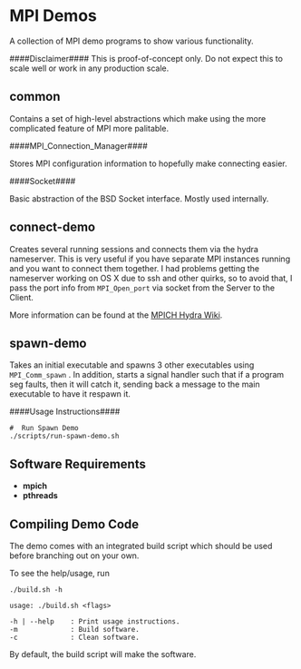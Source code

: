 
MPI Demos
=========

A collection of MPI demo programs to show various functionality.

####Disclaimer####
This is proof-of-concept only.  Do not expect this to scale well or work in any production scale.

common
------

Contains a set of high-level abstractions which make using the more complicated feature of MPI more palitable.

####MPI\_Connection\_Manager####

Stores MPI configuration information to hopefully make connecting easier.

####Socket####

Basic abstraction of the BSD Socket interface.  Mostly used internally.

connect-demo
------------

Creates several running sessions and connects them via the hydra nameserver.  This is very useful if you
have separate MPI instances running and you want to connect them together. I had problems getting the nameserver working
on OS X due to ssh and other quirks, so to avoid that, I pass the port info from `MPI_Open_port` via socket from the
Server to the Client.

More information can be found at the [MPICH Hydra Wiki][].

[MPICH Hydra Wiki]: https://wiki.mpich.org/mpich/index.php/Using_the_Hydra_Process_Manager#Name_Publishing


spawn-demo
----------

Takes an initial executable and spawns 3 other executables using `MPI_Comm_spawn` .
In addition, starts a signal handler such that if a program seg faults, then it will catch it, 
sending back a message to the main executable to have it respawn it.

####Usage Instructions####

    #  Run Spawn Demo
    ./scripts/run-spawn-demo.sh

Software Requirements
---------------------

+ __mpich__
+ __pthreads__



Compiling Demo Code
-------------------

The demo comes with an integrated build script which should be used before branching out on your own.

To see the help/usage, run

    ./build.sh -h

    usage: ./build.sh <flags>

    -h | --help    : Print usage instructions.
    -m             : Build software.
    -c             : Clean software.

By default, the build script will make the software. 

